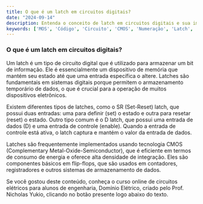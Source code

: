 ```yaml
---
title: O que é um latch em circuitos digitais?
date: "2024-09-14"
description: Entenda o conceito de latch em circuitos digitais e sua importância no armazenamento de dados.
keywords: ['MOS', 'Código', 'Circuito', 'CMOS', 'Numeração', 'Latch', 'Digital']
---
```


### O que é um latch em circuitos digitais?

Um latch é um tipo de circuito digital que é utilizado para armazenar um bit de informação. Ele é essencialmente um dispositivo de memória que mantém seu estado até que uma entrada específica o altere. Latches são fundamentais em sistemas digitais porque permitem o armazenamento temporário de dados, o que é crucial para a operação de muitos dispositivos eletrônicos.

Existem diferentes tipos de latches, como o SR (Set-Reset) latch, que possui duas entradas: uma para definir (set) o estado e outra para resetar (reset) o estado. Outro tipo comum é o D latch, que possui uma entrada de dados (D) e uma entrada de controle (enable). Quando a entrada de controle está ativa, o latch captura e mantém o valor da entrada de dados.

Latches são frequentemente implementados usando tecnologia CMOS (Complementary Metal-Oxide-Semiconductor), que é eficiente em termos de consumo de energia e oferece alta densidade de integração. Eles são componentes básicos em flip-flops, que são usados em contadores, registradores e outros sistemas de armazenamento de dados.

Se você gostou deste conteúdo, conheça o curso online de circuitos elétricos para alunos de engenharia, Domínio Elétrico, criado pelo Prof. Nicholas Yukio, clicando no botão presente logo abaixo do texto.